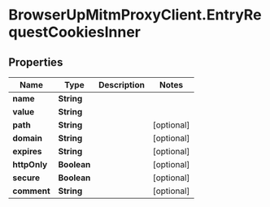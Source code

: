 # BrowserUpMitmProxyClient.EntryRequestCookiesInner

## Properties

Name | Type | Description | Notes
------------ | ------------- | ------------- | -------------
**name** | **String** |  | 
**value** | **String** |  | 
**path** | **String** |  | [optional] 
**domain** | **String** |  | [optional] 
**expires** | **String** |  | [optional] 
**httpOnly** | **Boolean** |  | [optional] 
**secure** | **Boolean** |  | [optional] 
**comment** | **String** |  | [optional] 


